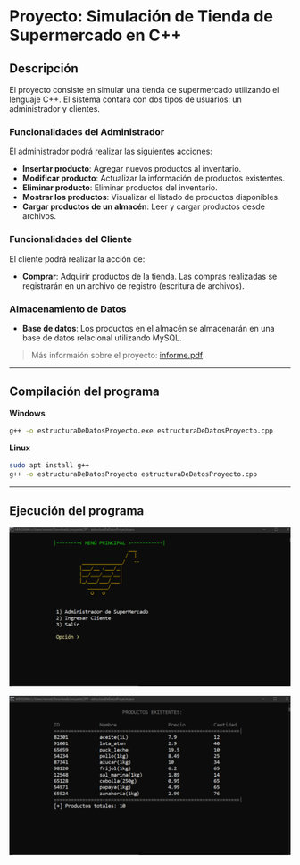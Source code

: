 # Proyecto: Simulación de Tienda de Supermercado en C++

## Descripción
El proyecto consiste en simular una tienda de supermercado utilizando el lenguaje C++. El sistema contará con dos tipos de usuarios: un administrador y clientes.

### Funcionalidades del Administrador
El administrador podrá realizar las siguientes acciones:
- **Insertar producto**: Agregar nuevos productos al inventario.
- **Modificar producto**: Actualizar la información de productos existentes.
- **Eliminar producto**: Eliminar productos del inventario.
- **Mostrar los productos**: Visualizar el listado de productos disponibles.
- **Cargar productos de un almacén**: Leer y cargar productos desde archivos.

### Funcionalidades del Cliente
El cliente podrá realizar la acción de:
- **Comprar**: Adquirir productos de la tienda. Las compras realizadas se registrarán en un archivo de registro (escritura de archivos).

### Almacenamiento de Datos
- **Base de datos**: Los productos en el almacén se almacenarán en una base de datos relacional utilizando MySQL.

> Más informaión sobre el proyecto: [informe.pdf](./public/informe.pdf)
----

## Compilación del programa
**Windows**

```cmd
g++ -o estructuraDeDatosProyecto.exe estructuraDeDatosProyecto.cpp
```

**Linux**

```bash
sudo apt install g++
g++ -o estructuraDeDatosProyecto estructuraDeDatosProyecto.cpp
```

---

## Ejecución del programa

![1.PNG](./public/1.PNG)

![2.PNG](./public/2.PNG)
